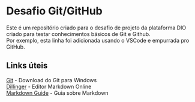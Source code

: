# Desafio Git/GitHub

Este é um repositório criado para o desafio de projeto da plataforma DIO criado para testar conhecimentos básicos de Git e Github.  
Por exemplo, esta linha foi adicionada usando o VSCode e empurrada pro GitHub.  

## Links úteis

[Git](gitforwindows.org) - Download do Git para Windows  
[Dillinger](https://dillinger.io/) - Editor Markdown Online  
[Markdown Guide](markdownguide.org) - Guia sobre Markdown
